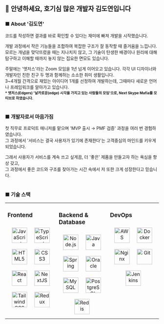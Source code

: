 <div align="center">
<img align="center" style="width: 100%" />
</div>


## 👋 안녕하세요, 호기심 많은 개발자 김도연입니다

### ■ About '김도연'
코드를 작성하면 결과를 바로 확인할 수 있다는 재미에 빠져 개발을 시작했습니다. 

개발 과정에서 작은 기능들을 조합하여 복잡한 구조가 잘 동작할 때 즐거움을 느낍니다.<br>
모르는 개념을 맞닥뜨렸을 때는 지나치지 않고, 그 기술이 탄생한 배경이나 원리에 대해 탐구하고 이해할 때까지 놓지 않는 집요한 면모도 있습니다. 

주말에는 '엣저스'라는 Zoom 모임을 1년 넘게 이어오고 있습니다. 각각 UI 디자이너와 개발자인 친한 친구 두 명과 함께하는 소소한 취미 생활입니다.<br>
3~4개월 간격으로 재밌는 아이디어 1개를 선정하여 개발하는데, 그때마다 새로운 언어나 프레임워크를 알아가고 있습니다.<br>
<sub><b>* 엣저스(Edgers) '날카로운(edge) 시각을 가지고 있는 사람들의 모임'으로, Next Skype Mafia를 모티브로 하였습니다.</b></sub><br><br>

### ■ 개발자로서 마음가짐
첫 직무로 프로덕트 매니저를 맡으며 'MVP 출시 → PMF 검증' 과정을 여러 번 경험하였습니다.<br>
그 과정에서 '서비스는 결국 사용자가 있기에 존재한다'는 고객중심의 마인드를 키우게 되었습니다.

그래서 사용자가 서비스를 계속 쓰고 싶게끔, 더 '좋은' 제품을 만들고자 하는 욕심을 항상 갖고,<br>
그 과정에서 좋은 코드와 구조를 찾아가는 시간 속에서 저 또한 크게 성장한다고 믿습니다.<br><br>

### ■ 기술 스택
<table><tr><td valign="top" width="33%">

### Frontend  
<div align="center">  
<a href="https://www.javascript.com/" target="_blank"><img style="margin: 10px" src="https://profilinator.rishav.dev/skills-assets/javascript-original.svg" alt="JavaScript" height="50" /></a>  
<a href="https://www.typescriptlang.org/" target="_blank"><img style="margin: 10px" src="https://profilinator.rishav.dev/skills-assets/typescript-original.svg" alt="TypeScript" height="50" /></a>  
<a href="https://en.wikipedia.org/wiki/HTML5" target="_blank"><img style="margin: 10px" src="https://profilinator.rishav.dev/skills-assets/html5-original-wordmark.svg" alt="HTML5" height="50" /></a>  
<a href="https://www.w3schools.com/css/" target="_blank"><img style="margin: 10px" src="https://profilinator.rishav.dev/skills-assets/css3-original-wordmark.svg" alt="CSS3" height="50" /></a>  
<a href="https://reactjs.org/" target="_blank"><img style="margin: 10px" src="https://profilinator.rishav.dev/skills-assets/react-original-wordmark.svg" alt="React" height="50" /></a>  
<a href="https://nextjs.org/" target="_blank"><img style="margin: 10px" src="https://profilinator.rishav.dev/skills-assets/nextjs.png" alt="NextJS" height="50" /></a>  
<a href="https://www.tailwindcss.com/" target="_blank"><img style="margin: 10px" src="https://profilinator.rishav.dev/skills-assets/tailwindcss.svg" alt="Tailwind CSS" height="50" /></a>  
<a href="https://redux.js.org/" target="_blank"><img style="margin: 10px" src="https://profilinator.rishav.dev/skills-assets/redux-original.svg" alt="Redux" height="50" /></a>  
</div>

</td><td valign="top" width="33%">



### Backend & Database  
<div align="center">  
<a href="https://nodejs.org/" target="_blank"><img style="margin: 10px" src="https://profilinator.rishav.dev/skills-assets/nodejs-original-wordmark.svg" alt="Node.js" height="50" /></a>  
<a href="https://www.java.com/" target="_blank"><img style="margin: 10px" src="https://profilinator.rishav.dev/skills-assets/java-original-wordmark.svg" alt="Java" height="50" /></a>  
<a href="https://docs.spring.io/spring-framework/docs/3.0.x/reference/expressions.html#:~:text=The%20Spring%20Expression%20Language%20(SpEL,and%20basic%20string%20templating%20functionality." target="_blank"><img style="margin: 10px" src="https://profilinator.rishav.dev/skills-assets/springio-icon.svg" alt="Spring" height="50" /></a>  
<a href="https://www.oracle.com/in/index.html" target="_blank"><img style="margin: 10px" src="https://profilinator.rishav.dev/skills-assets/oracle-original.svg" alt="Oracle" height="50" /></a>  
<a href="https://www.mysql.com/" target="_blank"><img style="margin: 10px" src="https://profilinator.rishav.dev/skills-assets/mysql-original-wordmark.svg" alt="MySQL" height="50" /></a>  
<a href="https://www.postgresql.org/" target="_blank"><img style="margin: 10px" src="https://profilinator.rishav.dev/skills-assets/postgresql-original-wordmark.svg" alt="PostgreSQL" height="50" /></a>  
<a href="https://redis.io/" target="_blank"><img style="margin: 10px" src="https://profilinator.rishav.dev/skills-assets/redis-original-wordmark.svg" alt="Redis" height="50" /></a>  
</div>

</td><td valign="top" width="33%">



### DevOps  
<div align="center">  
<a href="https://aws.amazon.com/" target="_blank"><img style="margin: 10px" src="https://profilinator.rishav.dev/skills-assets/amazonwebservices-original-wordmark.svg" alt="AWS" height="50" /></a>  
<a href="https://www.docker.com/" target="_blank"><img style="margin: 10px" src="https://profilinator.rishav.dev/skills-assets/docker-original-wordmark.svg" alt="Docker" height="50" /></a>  
<a href="https://www.nginx.com/" target="_blank"><img style="margin: 10px" src="https://profilinator.rishav.dev/skills-assets/nginx-original.svg" alt="Nginx" height="50" /></a>  
<a href="https://github.com/" target="_blank"><img style="margin: 10px" src="https://profilinator.rishav.dev/skills-assets/git-scm-icon.svg" alt="Git" height="50" /></a>  
<a href="https://www.jenkins.io/" target="_blank"><img style="margin: 10px" src="https://profilinator.rishav.dev/skills-assets/jenkins-icon.svg" alt="Jenkins" height="50" /></a>  
</div>

</td></tr></table>  

<br/>  
